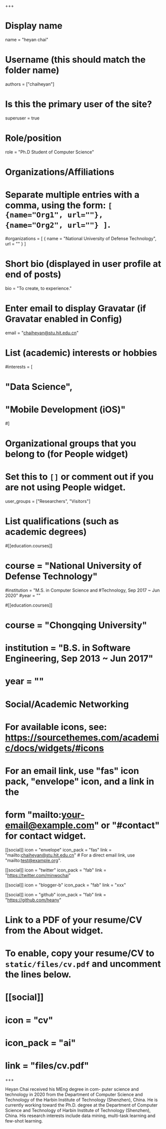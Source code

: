 +++
# Display name
name = "heyan chai"

# Username (this should match the folder name)
authors = ["chaiheyan"]

# Is this the primary user of the site?
superuser = true

# Role/position
role = "Ph.D Student of Computer Science"

# Organizations/Affiliations
#   Separate multiple entries with a comma, using the form: `[ {name="Org1", url=""}, {name="Org2", url=""} ]`.
#organizations = [ { name = "National University of Defense Technology", url = "" } ]

# Short bio (displayed in user profile at end of posts)
bio = "To create, to experience."

# Enter email to display Gravatar (if Gravatar enabled in Config)
email = "chaiheyan@stu.hit.edu.cn"

# List (academic) interests or hobbies
#interests = [
#  "Data Science",
#  "Mobile Development (iOS)"
#]

# Organizational groups that you belong to (for People widget)
#   Set this to `[]` or comment out if you are not using People widget.
user_groups = ["Researchers", "Visitors"]

# List qualifications (such as academic degrees)
#[[education.courses]]
#  course = "National University of Defense Technology"
  #institution = "M.S. in Computer Science and #Technology, Sep 2017 ~ Jun 2020"
  #year = ""

#[[education.courses]]
 # course = "Chongqing University"
#  institution = "B.S. in Software Engineering, Sep 2013 ~ Jun 2017"
 # year = ""

# Social/Academic Networking
# For available icons, see: https://sourcethemes.com/academic/docs/widgets/#icons
#   For an email link, use "fas" icon pack, "envelope" icon, and a link in the
#   form "mailto:your-email@example.com" or "#contact" for contact widget.

[[social]]
  icon = "envelope"
  icon_pack = "fas"
  link = "mailto:chaiheyan@stu.hit.edu.cn"  # For a direct email link, use "mailto:test@example.org".

[[social]]
  icon = "twitter"
  icon_pack = "fab"
  link = "https://twitter.com/minwochai"

[[social]]
  icon = "blogger-b"
  icon_pack = "fab"
  link = "xxx"

[[social]]
  icon = "github"
  icon_pack = "fab"
  link = "https://github.com/heany"

# Link to a PDF of your resume/CV from the About widget.
# To enable, copy your resume/CV to `static/files/cv.pdf` and uncomment the lines below.
# [[social]]
#   icon = "cv"
#   icon_pack = "ai"
#   link = "files/cv.pdf"

+++

Heyan Chai received his MEng degree in com- puter science and technology in 2020 from the Department of Computer Science and Technology of the Harbin Institute of Technology (Shenzhen), China. He is currently working toward the Ph.D. degree at the Department of Computer Science and Technology of Harbin Institute of Technology (Shenzhen), China. His research interests include data mining, multi-task learning and few-shot learning.